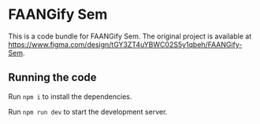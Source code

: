 
  # FAANGify Sem

  This is a code bundle for FAANGify Sem. The original project is available at https://www.figma.com/design/tGY3ZT4uYBWC02S5y1qbeh/FAANGify-Sem.

  ## Running the code

  Run `npm i` to install the dependencies.

  Run `npm run dev` to start the development server.
  